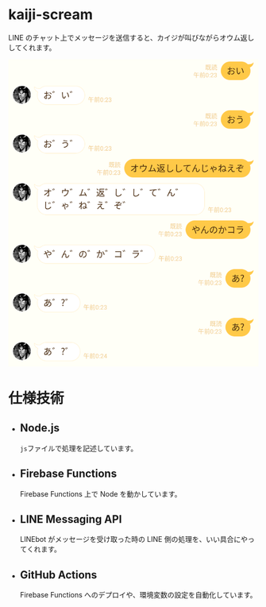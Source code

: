 # kaiji-scream

LINE のチャット上でメッセージを送信すると、カイジが叫びながらオウム返ししてくれます。

![](./assets/line-talk-display.png)

# 仕様技術

- ## Node.js

  `js`ファイルで処理を記述しています。

- ## Firebase Functions

  Firebase Functions 上で Node を動かしています。

- ## LINE Messaging API

  LINEbot がメッセージを受け取った時の LINE 側の処理を、いい具合にやってくれます。

- ## GitHub Actions

  Firebase Functions へのデプロイや、環境変数の設定を自動化しています。
